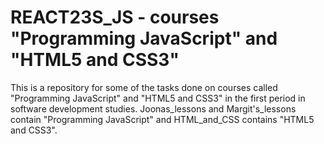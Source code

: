 # REACT23S_JS - courses "Programming JavaScript" and "HTML5 and CSS3"

This is a repository for some of the tasks done on courses called "Programming JavaScript" and "HTML5 and CSS3" in the first period in software development studies. Joonas_lessons and Margit's_lessons contain "Programming JavaScript" and HTML_and_CSS contains "HTML5 and CSS3".
